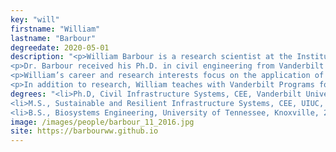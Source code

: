 ```yaml
---
key: "will"
firstname: "William"
lastname: "Barbour"
degreedate: 2020-05-01
description: "<p>William Barbour is a research scientist at the Institute for Software Integrated Systems at Vanderbilt University. He currently works on the I-24 MOTION testbed, seeking to establish a preeminent study area for automated vehicle technologies on an open roadway in Tennessee.</p>
<p>Dr. Barbour received his Ph.D. in civil engineering from Vanderbilt University, an M.S. degree in sustainable and resilient infrastructure systems from the University of Illinois at Urbana-Champaign, and a B.S. in Biosystems Engineering from the University of Tennessee, Knoxville. Dr. Barbour has previously worked at Oak Ridge National Laboratory and CSX Transportation. He has also received graduate funding support from the Roadway Safety Institute and Federal Highway Administration.</p>
<p>William’s career and research interests focus on the application of novel and advanced computational techniques to transportation systems engineering; examples include big data analytics, machine learning, optimization, and artificial intelligence. He has applied these interests in the freight rail transportation domain through ongoing industry collaboration with Class I railroads, where improvements in network operations can lead to capacity and efficiency gains for the system. William’s other domain interests include pedestrian and cyclist accessibility, public transit planning, and transportation policy.</p>
<p>In addition to research, William teaches with Vanderbilt Programs for Talented Youth. In summer 2019, he planned and taught two sections of his new class, Sensors and Big Data Analysis, to gifted high school students from across the United States and abroad at the Vanderbilt Summer Academy. The class included hands-on experiences for students in sensor prototyping, data collection, and data analysis. An abbreviated version of the class will be taught again in fall 2019 at the Weekend at Vanderbilt University program."
degrees: "<li>Ph.D, Civil Infrastructure Systems, CEE, Vanderbilt University, 2020</li>
<li>M.S., Sustainable and Resilient Infrastructure Systems, CEE, UIUC, 2017</li>
<li>B.S., Biosystems Engineering, University of Tennessee, Knoxville, 2015</li>"
image: /images/people/barbour_11_2016.jpg
site: https://barbourww.github.io
---
```

